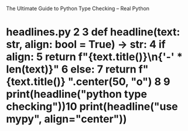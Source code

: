 The Ultimate Guide to Python Type Checking – Real Python

# headlines.py 2  3 def  headline(text:  str,  align:  bool  =  True)  ->  str: 4   if  align: 5   return  f"{text.title()}\n{'-' * len(text)}" 6   else: 7   return  f" {text.title()} ".center(50,  "o") 8  9 print(headline("python type checking"))10 print(headline("use mypy",  align="center"))
